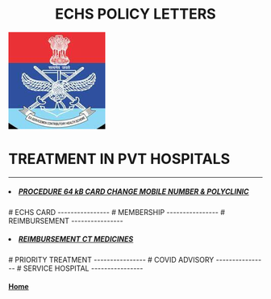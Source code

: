 #	<center>ECHS POLICY LETTERS </center>
![alt text](https://github.com/echscoregroup/images/blob/main/Screenshot%202021-05-31%20092723.jpg?raw=true) 

#	TREATMENT IN PVT HOSPITALS 
---------------- 
<h5><li><a href="https://github.com/echscoregroup/ECHS-CORE-GROUP/raw/main/POLICIES/%20&%20POLYCLINIC.pdf">PROCEDURE 64 kB CARD CHANGE MOBILE NUMBER & POLYCLINIC</a></li></h5>
#	ECHS CARD 
----------------
#	MEMBERSHIP   
----------------
#	REIMBURSEMENT 
----------------
<h5><li><a href="https://github.com/echscoregroup/Helping-Hands-For-ECHS/raw/main/POLICIES/REIMBURSEMENT%20CT%20MEDICINES.pdf">REIMBURSEMENT CT MEDICINES</a></li></h5>
#	PRIORITY TREATMENT 
----------------
#	COVID ADVISORY 
----------------
#	SERVICE HOSPITAL 
----------------

 <h4><a href="https://echscoregroup.github.io/Helping-Hands-For-ECHS/">Home</a></h4><br>
